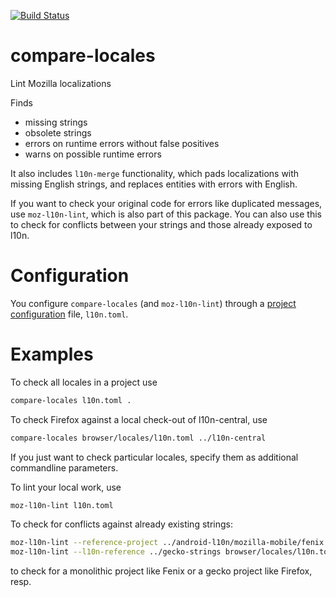 [![Build Status](https://travis-ci.org/Pike/compare-locales.svg?branch=master)](https://travis-ci.org/Pike/compare-locales)
# compare-locales
Lint Mozilla localizations

Finds
* missing strings
* obsolete strings
* errors on runtime errors without false positives
* warns on possible runtime errors

It also includes `l10n-merge` functionality, which pads localizations with
missing English strings, and replaces entities with errors with English.

If you want to check your original code for errors like duplicated messages,
use `moz-l10n-lint`, which is also part of this package. You can also use
this to check for conflicts between your strings and those already exposed
to l10n.

# Configuration

You configure `compare-locales` (and `moz-l10n-lint`) through a
[project configuration](https://moz-l10n-config.readthedocs.io/en/latest/fileformat.html)
file, `l10n.toml`.

# Examples

To check all locales in a project use

```bash
compare-locales l10n.toml .
```

To check Firefox against a local check-out of l10n-central, use

```bash
compare-locales browser/locales/l10n.toml ../l10n-central
```

If you just want to check particular locales, specify them as additional
commandline parameters.

To lint your local work, use

```bash
moz-l10n-lint l10n.toml
```

To check for conflicts against already existing strings:

```bash
moz-l10n-lint --reference-project ../android-l10n/mozilla-mobile/fenix l10n.toml
moz-l10n-lint --l10n-reference ../gecko-strings browser/locales/l10n.toml
```

to check for a monolithic project like Fenix or a gecko project like Firefox,
resp.
